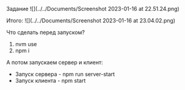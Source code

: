 Задание
![](../../Documents/Screenshot 2023-01-16 at 22.51.24.png)

Итого:
![](../../Documents/Screenshot 2023-01-16 at 23.04.02.png)

Что сделать перед запуском?
1) nvm use
2) npm i

А потом запускаем сервер и клиент:
* Запуск сервера - npm run server-start
* Запуск клиента - npm start
